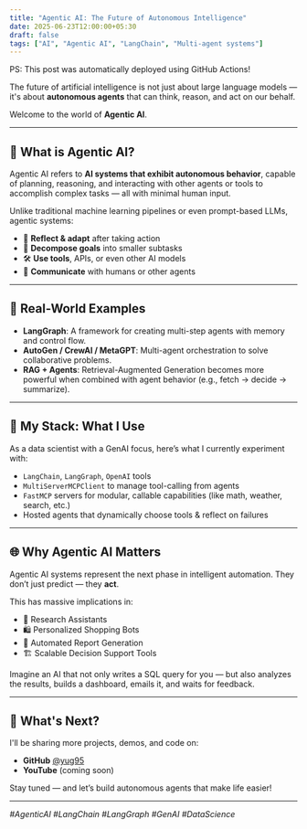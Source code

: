 ```yaml
---
title: "Agentic AI: The Future of Autonomous Intelligence"
date: 2025-06-23T12:00:00+05:30
draft: false
tags: ["AI", "Agentic AI", "LangChain", "Multi-agent systems"]
---
```


PS: This post was automatically deployed using GitHub Actions!

The future of artificial intelligence is not just about large language models — it's about **autonomous agents** that can think, reason, and act on our behalf.

Welcome to the world of **Agentic AI**.

---

## 🚀 What is Agentic AI?

Agentic AI refers to **AI systems that exhibit autonomous behavior**, capable of planning, reasoning, and interacting with other agents or tools to accomplish complex tasks — all with minimal human input.

Unlike traditional machine learning pipelines or even prompt-based LLMs, agentic systems:

- 🔁 **Reflect & adapt** after taking action  
- 🎯 **Decompose goals** into smaller subtasks  
- 🛠 **Use tools**, APIs, or even other AI models  
- 💬 **Communicate** with humans or other agents

---

## 🧠 Real-World Examples

- **LangGraph**: A framework for creating multi-step agents with memory and control flow.
- **AutoGen / CrewAI / MetaGPT**: Multi-agent orchestration to solve collaborative problems.
- **RAG + Agents**: Retrieval-Augmented Generation becomes more powerful when combined with agent behavior (e.g., fetch → decide → summarize).

---

## 🧰 My Stack: What I Use

As a data scientist with a GenAI focus, here’s what I currently experiment with:

- `LangChain`, `LangGraph`, `OpenAI` tools  
- `MultiServerMCPClient` to manage tool-calling from agents  
- `FastMCP` servers for modular, callable capabilities (like math, weather, search, etc.)  
- Hosted agents that dynamically choose tools & reflect on failures

---

## 🌐 Why Agentic AI Matters

Agentic AI systems represent the next phase in intelligent automation. They don’t just predict — they **act**.

This has massive implications in:
- 🔎 Research Assistants
- 🛍️ Personalized Shopping Bots
- 🧾 Automated Report Generation
- 🏗️ Scalable Decision Support Tools

Imagine an AI that not only writes a SQL query for you — but also analyzes the results, builds a dashboard, emails it, and waits for feedback.

---

## 🎯 What's Next?

I'll be sharing more projects, demos, and code on:
- **GitHub** [@yug95](https://github.com/yug95)
- **YouTube** (coming soon)

Stay tuned — and let’s build autonomous agents that make life easier!

---

*#AgenticAI #LangChain #LangGraph #GenAI #DataScience*
